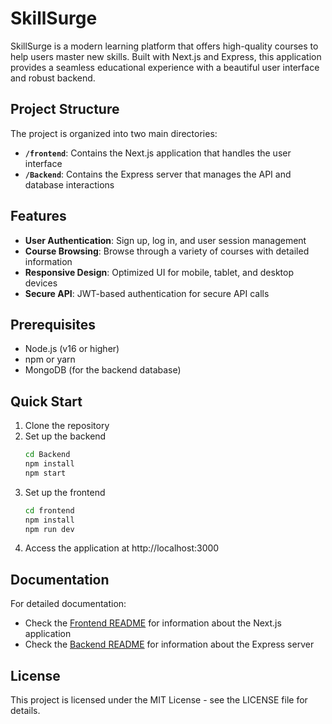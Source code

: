# SkillSurge

SkillSurge is a modern learning platform that offers high-quality courses to help users master new skills. Built with Next.js and Express, this application provides a seamless educational experience with a beautiful user interface and robust backend.

## Project Structure

The project is organized into two main directories:

- **`/frontend`**: Contains the Next.js application that handles the user interface
- **`/Backend`**: Contains the Express server that manages the API and database interactions

## Features

- **User Authentication**: Sign up, log in, and user session management
- **Course Browsing**: Browse through a variety of courses with detailed information
- **Responsive Design**: Optimized UI for mobile, tablet, and desktop devices
- **Secure API**: JWT-based authentication for secure API calls

## Prerequisites

- Node.js (v16 or higher)
- npm or yarn
- MongoDB (for the backend database)

## Quick Start

1. Clone the repository
2. Set up the backend
   ```bash
   cd Backend
   npm install
   npm start
   ```
3. Set up the frontend
   ```bash
   cd frontend
   npm install
   npm run dev
   ```
4. Access the application at http://localhost:3000

## Documentation

For detailed documentation:

- Check the [Frontend README](./frontend/README.md) for information about the Next.js application
- Check the [Backend README](./Backend/README.md) for information about the Express server

## License

This project is licensed under the MIT License - see the LICENSE file for details. 
